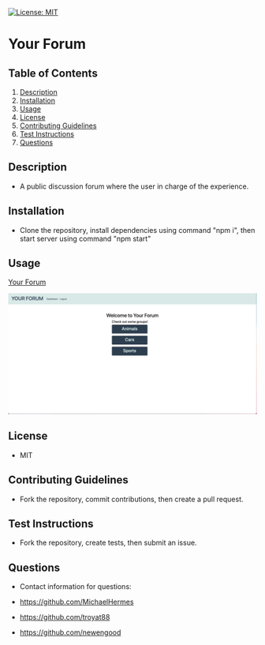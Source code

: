 [![License: MIT](https://img.shields.io/badge/License-MIT-yellow.svg)](https://opensource.org/licenses/MIT)
# Your Forum

## Table of Contents
  
1. [Description](#description)
2. [Installation](#installation)
3. [Usage](#usage)
4. [License](#license)
5. [Contributing Guidelines](#contributing-guidelines)
6. [Test Instructions](#test-instructions)
7. [Questions](#questions)
  
## Description

* A public discussion forum where the user in charge of the experience.
  
## Installation

* Clone the repository, install dependencies using command "npm i", then start server using command "npm start"

## Usage

[Your Forum](https://pacific-journey-91002.herokuapp.com/)

![usage](./assets/usage.png)

## License
  
* MIT
  
## Contributing Guidelines

* Fork the repository, commit contributions, then create a pull request.

## Test Instructions

* Fork the repository, create tests, then submit an issue.
  
## Questions

* Contact information for questions:

* https://github.com/MichaelHermes
* https://github.com/troyat88
* https://github.com/newengood


  
  
